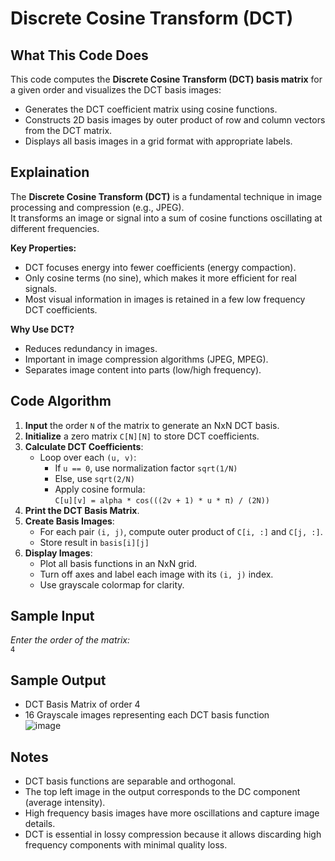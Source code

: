 # Discrete Cosine Transform (DCT)

## What This Code Does

This code computes the **Discrete Cosine Transform (DCT) basis matrix** for a given order and visualizes the DCT basis images:
- Generates the DCT coefficient matrix using cosine functions.
- Constructs 2D basis images by outer product of row and column vectors from the DCT matrix.
- Displays all basis images in a grid format with appropriate labels.

## Explaination

The **Discrete Cosine Transform (DCT)** is a fundamental technique in image processing and compression (e.g., JPEG).  
It transforms an image or signal into a sum of cosine functions oscillating at different frequencies.

**Key Properties:**
- DCT focuses energy into fewer coefficients (energy compaction).
- Only cosine terms (no sine), which makes it more efficient for real signals.
- Most visual information in images is retained in a few low frequency DCT coefficients.

**Why Use DCT?**
- Reduces redundancy in images.
- Important in image compression algorithms (JPEG, MPEG).
- Separates image content into parts (low/high frequency).

## Code Algorithm

1. **Input** the order `N` of the matrix to generate an NxN DCT basis.
2. **Initialize** a zero matrix `C[N][N]` to store DCT coefficients.
3. **Calculate DCT Coefficients**:
   - Loop over each `(u, v)`:
     - If `u == 0`, use normalization factor `sqrt(1/N)`
     - Else, use `sqrt(2/N)`
     - Apply cosine formula:  
       `C[u][v] = alpha * cos(((2v + 1) * u * π) / (2N))`
4. **Print the DCT Basis Matrix**.
5. **Create Basis Images**:
   - For each pair `(i, j)`, compute outer product of `C[i, :]` and `C[j, :]`.
   - Store result in `basis[i][j]`
6. **Display Images**:
   - Plot all basis functions in an NxN grid.
   - Turn off axes and label each image with its `(i, j)` index.
   - Use grayscale colormap for clarity.

## Sample Input

_Enter the order of the matrix:_  
`4`  

## Sample Output

- DCT Basis Matrix of order 4  
- 16 Grayscale images representing each DCT basis function  
![image](https://github.com/user-attachments/assets/41a9cef5-8da8-4628-a6fd-3c0e5d6b0419)

## Notes
- DCT basis functions are separable and orthogonal.
- The top left image in the output corresponds to the DC component (average intensity).
- High frequency basis images have more oscillations and capture image details.
- DCT is essential in lossy compression because it allows discarding high frequency components with minimal quality loss.
